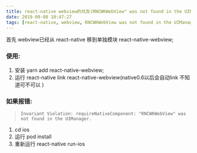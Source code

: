 ```yaml
---
title: react-native webview的坑及(RNCWKWebView" was not found in the UIManager)错误
date: 2019-09-08 10:47:27
tags: [react-native, webview, RNCWKWebView was not found in the UIManager]
---
```


首先 webview已经从 react-native 移到单独模块 react-native-webview;

### 使用:

1. 安装 yarn add react-native-webview;
2. 运行 react-native link react-native-webview(native0.6以后会自动link 不知道可不可以 )

### 如果报错:

> ```
> Invariant Violation: requireNativeComponent: "RNCWKWebView" was not found in the UIManager.
> ```

1. cd  ios
2. 运行 pod install
3. 重新运行 react-native run-ios

